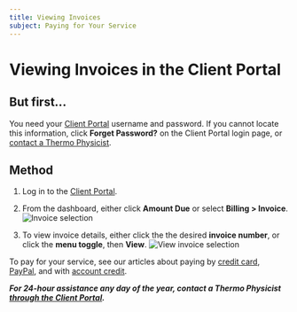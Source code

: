 ```yaml
---
title: Viewing Invoices 
subject: Paying for Your Service
---
```


# Viewing Invoices in the Client Portal

## But first...
You need your [Client Portal](https://www.thermo.io/login/) username and password. If you cannot locate this information, click **Forget Password?** on the Client Portal login page, or [contact a Thermo Physicist](mailto:physicists@thermo.io).

## Method
1. Log in to the [Client Portal](https://www.thermo.io/login/).
2. From the dashboard, either click **Amount Due** or select **Billing > Invoice**.
   ![Invoice selection](https://raw.githubusercontent.com/thermoio/docs/master/images/paying-with-account-credit/2017-11-14_19-14-12.png)

3. To view invoice details, either click the the desired **invoice number**, or click the **menu toggle**, then **View**. 
   ![View invoice selection](https://raw.githubusercontent.com/thermoio/docs/master/images/viewing-invoices/2017-11-14_19-57-54.png)

To pay for your service, see our articles about paying by [credit card](https://www.thermo.io/how-to/client-portal/paying-with-credit-cards), [PayPal](https://www.thermo.io/how-to/client-portal/paying-with-paypal), and with [account credit](https://www.thermo.io/how-to/client-portal/paying-with-account-credit).

**_For 24-hour assistance any day of the year, contact a Thermo Physicist [through the Client Portal](https://core.thermo.io/login/)._**

